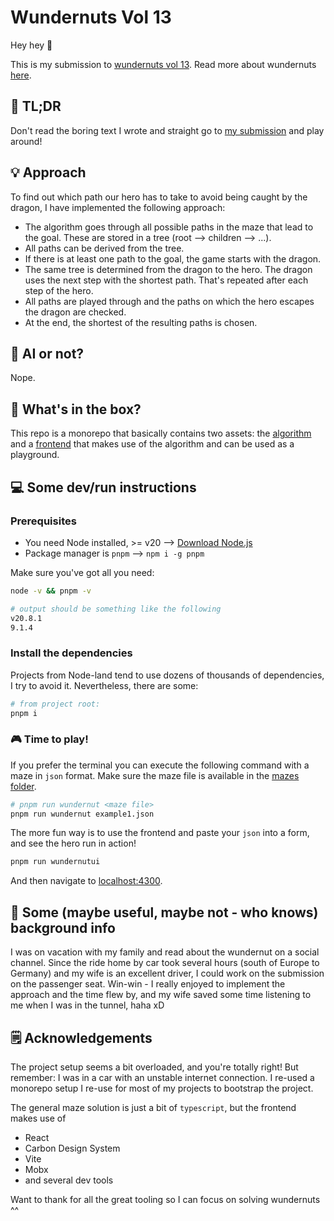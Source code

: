 # Wundernuts Vol 13

Hey hey 👋

This is my submission to [wundernuts vol 13](https://github.com/wunderdogsw/wundernut-vol13). Read more about wundernuts [here](https://github.com/wunderdogsw/wundernuts).

## 🚀 TL;DR

Don't read the boring text I wrote and straight go to [my submission](https://wundernut13.urbanisierung.dev) and play around!

## 💡 Approach

To find out which path our hero has to take to avoid being caught by the dragon, I have implemented the following approach:

- The algorithm goes through all possible paths in the maze that lead to the goal. These are stored in a tree (root --> children --> ...).
- All paths can be derived from the tree.
- If there is at least one path to the goal, the game starts with the dragon.
- The same tree is determined from the dragon to the hero. The dragon uses the next step with the shortest path. That's repeated after each step of the hero.
- All paths are played through and the paths on which the hero escapes the dragon are checked.
- At the end, the shortest of the resulting paths is chosen.

## 🤖 AI or not?

Nope.

## 🎁 What's in the box?

This repo is a monorepo that basically contains two assets: the [algorithm](./packages/wundernut13/) and a [frontend](./apps/wundernut13-frontend/) that makes use of the algorithm and can be used as a playground.

## 💻 Some dev/run instructions

### Prerequisites

- You need Node installed, >= v20 --> [Download Node.js](https://nodejs.org/en/download/package-manager)
- Package manager is `pnpm` --> `npm i -g pnpm`

Make sure you've got all you need:

```bash
node -v && pnpm -v

# output should be something like the following
v20.8.1
9.1.4
```

### Install the dependencies

Projects from Node-land tend to use dozens of thousands of dependencies, I try to avoid it. Nevertheless, there are some:

```bash
# from project root:
pnpm i
```

### 🎮 Time to play!

If you prefer the terminal you can execute the following command with a maze in `json` format. Make sure the maze file is available in the [mazes folder](./mazes/).

```bash
# pnpm run wundernut <maze file>
pnpm run wundernut example1.json
```

The more fun way is to use the frontend and paste your `json` into a form, and see the hero run in action!

```bash
pnpm run wundernutui
```

And then navigate to [localhost:4300](http://localhost:4300).

## 🌴 Some (maybe useful, maybe not - who knows) background info

I was on vacation with my family and read about the wundernut on a social channel. Since the ride home by car took several hours (south of Europe to Germany) and my wife is an excellent driver, I could work on the submission on the passenger seat. Win-win - I really enjoyed to implement the approach and the time flew by, and my wife saved some time listening to me when I was in the tunnel, haha xD

## 🗒️ Acknowledgements

The project setup seems a bit overloaded, and you're totally right! But remember: I was in a car with an unstable internet connection. I re-used a monorepo setup I re-use for most of my projects to bootstrap the project.

The general maze solution is just a bit of `typescript`, but the frontend makes use of

- React
- Carbon Design System
- Vite
- Mobx
- and several dev tools

Want to thank for all the great tooling so I can focus on solving wundernuts ^^
